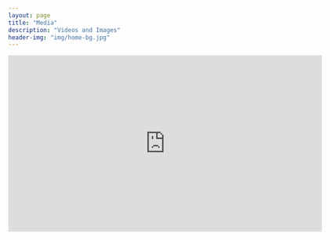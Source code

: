 ```yaml
---
layout: page
title: "Media"
description: "Videos and Images"
header-img: "img/home-bg.jpg"
---
```


<iframe width="640" height="360" src="https://www.youtube.com/embed/dginP2oe5DE?rel=0" frameborder="0" allowfullscreen></iframe>
